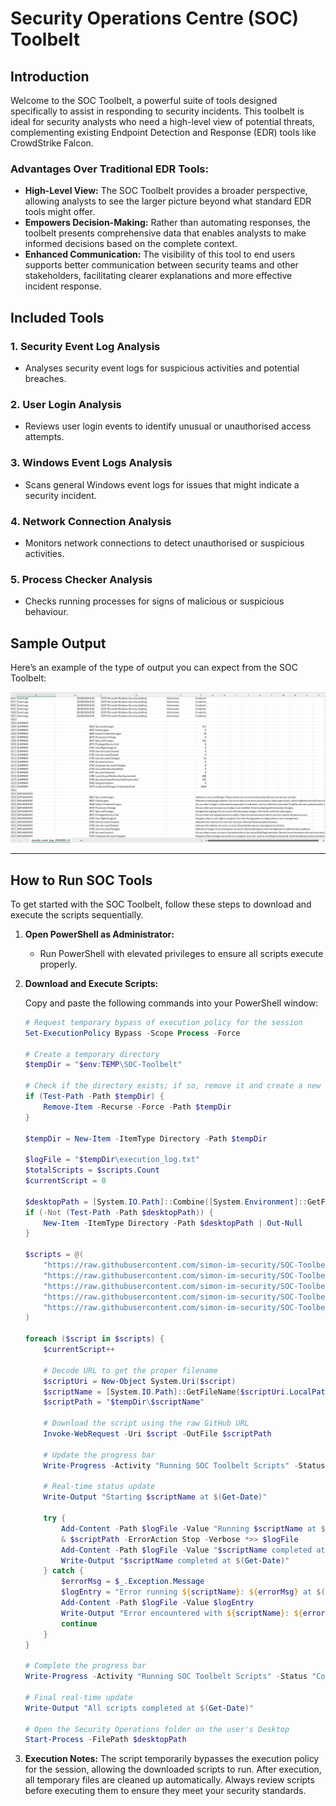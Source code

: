# Security Operations Centre (SOC) Toolbelt

## Introduction

Welcome to the SOC Toolbelt, a powerful suite of tools designed specifically to assist in responding to security incidents. This toolbelt is ideal for security analysts who need a high-level view of potential threats, complementing existing Endpoint Detection and Response (EDR) tools like CrowdStrike Falcon. 

### Advantages Over Traditional EDR Tools:
- **High-Level View:** The SOC Toolbelt provides a broader perspective, allowing analysts to see the larger picture beyond what standard EDR tools might offer.
- **Empowers Decision-Making:** Rather than automating responses, the toolbelt presents comprehensive data that enables analysts to make informed decisions based on the complete context.
- **Enhanced Communication:** The visibility of this tool to end users supports better communication between security teams and other stakeholders, facilitating clearer explanations and more effective incident response.

## Included Tools

### 1. **Security Event Log Analysis**
   - Analyses security event logs for suspicious activities and potential breaches.

### 2. **User Login Analysis**
   - Reviews user login events to identify unusual or unauthorised access attempts.

### 3. **Windows Event Logs Analysis**
   - Scans general Windows event logs for issues that might indicate a security incident.

### 4. **Network Connection Analysis**
   - Monitors network connections to detect unauthorised or suspicious activities.

### 5. **Process Checker Analysis**
   - Checks running processes for signs of malicious or suspicious behaviour.

## Sample Output

Here’s an example of the type of output you can expect from the SOC Toolbelt:

![Sample Output](https://github.com/simon-im-security/SOC-Toolbelt/blob/main/sample.png?raw=true)

---

## How to Run SOC Tools

To get started with the SOC Toolbelt, follow these steps to download and execute the scripts sequentially.

1. **Open PowerShell as Administrator:**
   - Run PowerShell with elevated privileges to ensure all scripts execute properly.

2. **Download and Execute Scripts:**

   Copy and paste the following commands into your PowerShell window:

   ```powershell
   # Request temporary bypass of execution policy for the session
   Set-ExecutionPolicy Bypass -Scope Process -Force

   # Create a temporary directory
   $tempDir = "$env:TEMP\SOC-Toolbelt"

   # Check if the directory exists; if so, remove it and create a new one
   if (Test-Path -Path $tempDir) {
       Remove-Item -Recurse -Force -Path $tempDir
   }

   $tempDir = New-Item -ItemType Directory -Path $tempDir

   $logFile = "$tempDir\execution_log.txt"
   $totalScripts = $scripts.Count
   $currentScript = 0

   $desktopPath = [System.IO.Path]::Combine([System.Environment]::GetFolderPath('Desktop'), 'Security Operations')
   if (-Not (Test-Path -Path $desktopPath)) {
       New-Item -ItemType Directory -Path $desktopPath | Out-Null
   }

   $scripts = @(
       "https://raw.githubusercontent.com/simon-im-security/SOC-Toolbelt/main/Network%20Connection%20Analysis.ps1",
       "https://raw.githubusercontent.com/simon-im-security/SOC-Toolbelt/main/Windows%20Event%20Logs%20Analysis.ps1",
       "https://raw.githubusercontent.com/simon-im-security/SOC-Toolbelt/main/User%20Login%20Analysis.ps1",
       "https://raw.githubusercontent.com/simon-im-security/SOC-Toolbelt/main/Security%20Event%20Log%20Analysis.ps1",
       "https://raw.githubusercontent.com/simon-im-security/SOC-Toolbelt/main/Process%20Checker%20Analysis.ps1"
   )

   foreach ($script in $scripts) {
       $currentScript++
       
       # Decode URL to get the proper filename
       $scriptUri = New-Object System.Uri($script)
       $scriptName = [System.IO.Path]::GetFileName($scriptUri.LocalPath)
       $scriptPath = "$tempDir\$scriptName"

       # Download the script using the raw GitHub URL
       Invoke-WebRequest -Uri $script -OutFile $scriptPath

       # Update the progress bar
       Write-Progress -Activity "Running SOC Toolbelt Scripts" -Status "Running $scriptName" -PercentComplete (($currentScript / $totalScripts) * 100)

       # Real-time status update
       Write-Output "Starting $scriptName at $(Get-Date)"
       
       try {
           Add-Content -Path $logFile -Value "Running $scriptName at $(Get-Date)"
           & $scriptPath -ErrorAction Stop -Verbose *>> $logFile
           Add-Content -Path $logFile -Value "$scriptName completed at $(Get-Date)"
           Write-Output "$scriptName completed at $(Get-Date)"
       } catch {
           $errorMsg = $_.Exception.Message
           $logEntry = "Error running ${scriptName}: ${errorMsg} at $(Get-Date)"
           Add-Content -Path $logFile -Value $logEntry
           Write-Output "Error encountered with ${scriptName}: ${errorMsg}"
           continue
       }
   }

   # Complete the progress bar
   Write-Progress -Activity "Running SOC Toolbelt Scripts" -Status "Completed" -PercentComplete 100 -Completed

   # Final real-time update
   Write-Output "All scripts completed at $(Get-Date)"

   # Open the Security Operations folder on the user's Desktop
   Start-Process -FilePath $desktopPath

3. **Execution Notes:**
The script temporarily bypasses the execution policy for the session, allowing the downloaded scripts to run.
After execution, all temporary files are cleaned up automatically.
Always review scripts before executing them to ensure they meet your security standards.

